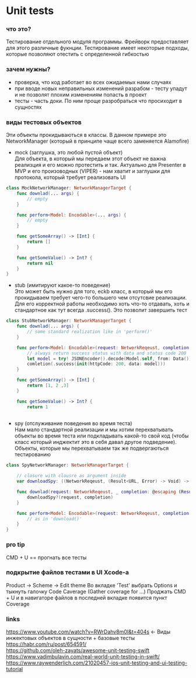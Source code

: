 # Unit tests

### что это? 
Тестирование отдельного модуля программы. Фрейворк предоставляет для этого различные фукнции. Тестирование имеет некоторые подходы, которые позволяют отестить с определенной гибкостью

### зачем нужны? 
- проверка, что код работает во всех ожидаемых нами случаях 
- при вводе новых неправильных изменений разрабом - тесту упадут и не позволят плохим изменениям попасть в проект 
- тесты - часть доки. По ним проще разробраться что просиходит в сущностях 

### виды тестовых объектов 
Эти объекты прокидываються в классы. В данном примере это NetworkManager (который в принципе чаще всего заменяется Alamofire)
- mock (заглушка, это любой пустой объект) \
Для объекта, в который мы передаем этот объект не важна реализция и его можно протестить и так. Актуально для Presenter в MVP и его произоводных (VIPER) - нам хватит и заглушки для протокола, который требует реализовать UI
```swift 
class MockNetworkManager: NetworkManagerTarget {
    func downlad(... args) {
        // empty 
    }

    func perform<Model: Encodable>(... args) {
        // empty
    }

    func getSomeArray() -> [Int] {
        return []
    }

    func getSomeValue() -> Int? {
        return nil
    }
}
```
- stub (имитируют какое-то поведение) \
Это может быть нужно для того, eckb класс, в который мы его прокидываем требует чего-то большего чем отсутсвие реализации. Для его корректной работы необходимо хоть что-то отдавать, хоть и стандартное как тут всегда .success(). Это позволит завершить тест
```swift 
class StubNetworkManager: NetworkManagerTarget {
    func downlad(... args) {
        // some standard realization like in 'perform()' 
    }

    func perform<Model: Encodable>(request: NetworkReqeust, completion: (Result<NetworkResponse<Model>, Error>) -> Void where Model: Decodable) {
        // always return success status with data and status code 200
        let model = try! JSONEncoder().decode(Model.self, from: Data())
        comletion(.success(init(httpCode: 200, data: model)))
    }

    func getSomeArray() -> [Int] {
        return [1, 2 ,3]
    }

    func getSomeValue() -> Int? {
        return 1
    
```
- spy (отслуживание поведения во время теста) \
Нам мало стандартной реализации и мы хотим перехватывать объекты во время теста или подкладывать какой-то свой код (чтобы класс который инджектит это в себя давал другое подведение). Объекты, которые мы перехватываем так же подвергаються тестированию 
``` swift 
class SpyNetworkManager: NetworkManagerTarget {

    // closure with clousre as argument inside 
    var downloadSpy: ((NetworkReqeust, (Result<URL, Error) -> Void) -> Void)? 

    func downlad(request: NetworkReqeust, _ completion: @escaping (Result<URL, Error>) -> Void) {
        downloadSpy?(request, completion)
    }

    func perform<Model: Encodable>(request: NetworkReqeust, completion: (Result<NetworkResponse<Model>, Error>) -> Void where Model: Decodable) {
        // as in 'download()'
    }
}
```

### pro tip 
CMD + U == прогнать все тесты 

### подкрытие файлов тестами в UI Xcode-a
Product -> Scheme -> Edit theme
Во вкладке 'Test' выбрать Options и тыкнуть галочку Code Caverage (Gather coverage for ...)
Проджать CMD + U и в навигаторе файлов в последней вкладке появится пункт Coverage

### links

https://www.youtube.com/watch?v=RWrDahv8m0I&t=404s  <- Виды инжектовых объектов в сущности + базовые тесты \
https://habr.com/ru/post/654591/ \
https://github.com/oleh-zayats/awesome-unit-testing-swift \
https://www.vadimbulavin.com/real-world-unit-testing-in-swift/ \
https://www.raywenderlich.com/21020457-ios-unit-testing-and-ui-testing-tutorial

